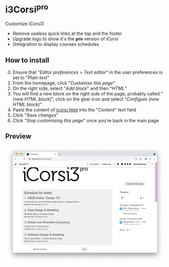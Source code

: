 # i3Corsi<sup>pro</sup>

Customize iCorsi3:

- Remove useless quick links at the top and the footer
- Upgrade logo to show it's the **pro** version of iCorsi
- [Integration to display courses schedules

## How to install

0. Ensure that "_Editor preferences_ > _Text editor_" in the user preferences
   is set to "_Plain text_"
1. From the homepage, click "_Customise this page_"
2. On the right side, select "_Add block_" and then "_HTML_"
3. You will find a new block on the right side of the page,
   probably called "_(new HTML block)_", click on the gear icon
   and select "_Configure (new HTML block)_"
4. Paste the content of [icorsi.html](./icorsi.html) into the "_Content_"
   text field
5. Click "_Save changes_"
6. Click "_Stop customising this page_" once you're back in the main page

## Preview

![Example](preview.png)
